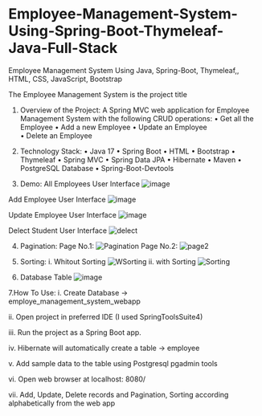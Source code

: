 # Employee-Management-System-Using-Spring-Boot-Thymeleaf-Java-Full-Stack
Employee Management System Using Java, Spring-Boot, Thymeleaf,, HTML, CSS, JavaScript, Bootstrap

The Employee Management System is the project title

1. Overview of the Project:
A Spring MVC web application for Employee Management System with the following CRUD operations:
•	Get all the Employee
•	Add a new Employee
•	Update an Employee	
•	Delete an Employee

3. Technology Stack:
•	Java 17
•	Spring Boot
•	HTML
•	Bootstrap
•	Thymeleaf
•	Spring MVC
•	Spring Data JPA
•	Hibernate
•	Maven
•	PostgreSQL Database
•	Spring-Boot-Devtools

4. Demo:
All Employees User Interface
![image](https://github.com/user-attachments/assets/3f07d3f5-c6e5-420c-95d3-0239ab8e073c)

Add Employee User Interface
![image](https://github.com/user-attachments/assets/55c9bcbb-7a65-415b-b8f2-683a7f9ea5e6)

Update Employee User Interface
![image](https://github.com/user-attachments/assets/be5fca02-d288-4650-a32f-2d1458f9e383)

Delect Student User Interface
![delect](https://github.com/user-attachments/assets/14235a53-f644-4901-8690-4184ea973315)

4. Pagination:
   Page No.1:
   ![Pagination](https://github.com/user-attachments/assets/374856f8-a36e-4c0f-8eb9-7423a859013e)
   Page No.2:
   ![page2](https://github.com/user-attachments/assets/3afe89bb-81b5-40fd-928d-192935487627)

5. Sorting:
i. Whitout  Sorting
  ![WSorting](https://github.com/user-attachments/assets/acabc054-cb47-49e2-a583-858f1193f271)
ii. with Sorting 
  ![Sorting](https://github.com/user-attachments/assets/1c164bb9-5a20-419a-ae5d-ee84569bb47e)

6. Database Table
  ![image](https://github.com/user-attachments/assets/f67ecd5f-20ed-4a31-8e32-8cf89bdaa0e7)

7.How To Use:
i. Create Database -> employe_management_system_webapp

ii. Open project in preferred IDE (I used SpringToolsSuite4)

iii. Run the project as a Spring Boot app.

iv. Hibernate will automatically create a table -> employee

v. Add sample data to the table using  Postgresql pgadmin tools

vi.  Open web browser at localhost: 8080/

vii. Add, Update, Delete records and Pagination, Sorting according  alphabetically from the web app

